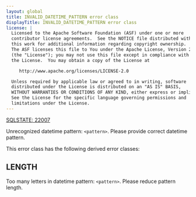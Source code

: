 ```yaml
---
layout: global
title: INVALID_DATETIME_PATTERN error class
displayTitle: INVALID_DATETIME_PATTERN error class
license: |
  Licensed to the Apache Software Foundation (ASF) under one or more
  contributor license agreements.  See the NOTICE file distributed with
  this work for additional information regarding copyright ownership.
  The ASF licenses this file to You under the Apache License, Version 2.0
  (the "License"); you may not use this file except in compliance with
  the License.  You may obtain a copy of the License at

     http://www.apache.org/licenses/LICENSE-2.0

  Unless required by applicable law or agreed to in writing, software
  distributed under the License is distributed on an "AS IS" BASIS,
  WITHOUT WARRANTIES OR CONDITIONS OF ANY KIND, either express or implied.
  See the License for the specific language governing permissions and
  limitations under the License.
---
```


<!--
  DO NOT EDIT THIS FILE.
  It was generated automatically by `org.apache.spark.SparkThrowableSuite`.
-->

[SQLSTATE: 22007](sql-error-conditions-sqlstates.html#class-22-data-exception)

Unrecognized datetime pattern: `<pattern>`. Please provide correct datetime pattern.

This error class has the following derived error classes:

## LENGTH

Too many letters in datetime pattern: `<pattern>`. Please reduce pattern length.


